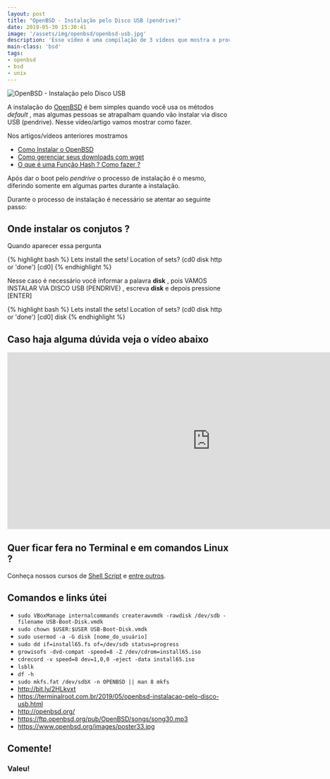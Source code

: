 ```yaml
---
layout: post
title: "OpenBSD - Instalação pelo Disco USB (pendrive)"
date: 2019-05-30 15:30:41
image: '/assets/img/openbsd/openbsd-usb.jpg'
description: 'Esse vídeo é uma compilação de 3 vídeos que mostra o processo completo.'
main-class: 'bsd'
tags:
- openbsd
- bsd
- unix
---
```


![OpenBSD - Instalação pelo Disco USB](/home/marcos/openbsd-usb.jpg)

A instalação do [OpenBSD](https://openbsd.org/) é bem simples quando você usa os métodos *default* , mas algumas pessoas se atrapalham quando vão instalar via disco USB (pendrive). Nesse vídeo/artigo vamos mostrar como fazer.

Nos artigos/vídeos anteriores mostramos

+ [Como Instalar o OpenBSD](http://terminalroot.com.br/2018/07/openbsd-o-sistema-mais-seguro-do-mundo-instalacao-e-configuracao.html)
+ [Como gerenciar seus downloads com wget](https://terminalroot.com.br/2019/05/aprenda-a-explorar-o-comando-wget.html)
+ [O que é uma Função Hash ? Como fazer ?](https://terminalroot.com.br/2019/05/o-que-e-e-como-gerar-uma-hash.html)

Após dar o boot pelo *pendrive* o processo de instalação é o mesmo, diferindo somente em algumas partes durante a instalação.

Durante o processo de instalação é necessário se atentar ao seguinte passo:

## Onde instalar os conjutos ?

Quando aparecer essa pergunta

{% highlight bash %}
Lets install the sets!
Location of sets? (cd0 disk http or 'done') [cd0]
{% endhighlight %}

Nesse caso é necessário você informar a palavra **disk** , pois VAMOS INSTALAR VIA DISCO USB (PENDRIVE) , escreva **disk** e depois pressione [ENTER]

{% highlight bash %}
Lets install the sets!
Location of sets? (cd0 disk http or 'done') [cd0] disk
{% endhighlight %}

## Caso haja alguma dúvida veja o vídeo abaixo

<iframe width="920" height="400" src="https://www.youtube.com/embed/EWWD56ZPVoQ" frameborder="0" allow="accelerometer; autoplay; encrypted-media; gyroscope; picture-in-picture" allowfullscreen></iframe>

## Quer ficar fera no Terminal e em comandos Linux ?

Conheça nossos cursos de [Shell Script](http://terminalroot.com.br/shell) e [entre outros](http://terminalroot.com.br/cursos).

## Comandos e links útei

+ `sudo VBoxManage internalcommands createrawvmdk -rawdisk /dev/sdb -filename USB-Boot-Disk.vmdk`
+ `sudo chown $USER:$USER USB-Boot-Disk.vmdk`
+ `sudo usermod -a -G disk [nome_do_usuário]`
+ `sudo dd if=install65.fs of=/dev/sdb status=progress`
+ `growisofs -dvd-compat -speed=8 -Z /dev/cdrom=install65.iso`
+ `cdrecord -v speed=8 dev=1,0,0 -eject -data install65.iso`
+ `lsblk`
+ `df -h`
+ `sudo mkfs.fat /dev/sdbX -n OPENBSD || man 8 mkfs`
+ <http://bit.ly/2HLkvxt>
+ <https://terminalroot.com.br/2019/05/openbsd-instalacao-pelo-disco-usb.html>
+ <http://openbsd.org/>
+ <https://ftp.openbsd.org/pub/OpenBSD/songs/song30.mp3>
+ <https://www.openbsd.org/images/poster33.jpg>

## Comente!

### Valeu!

